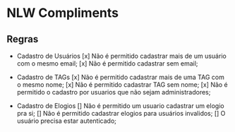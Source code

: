 # NLW Compliments
## Regras
- Cadastro de Usuários
  [x] Não é permitido cadastrar mais de um usuário com o mesmo email;
  [x] Não é permitido cadastrar sem email;

- Cadastro de TAGs
  [x] Não é permitido cadastrar mais de uma TAG com o mesmo nome;
  [x] Não é permitido cadastrar TAG sem nome;
  [x] Não é permitido o cadastro por usuarios que não sejam administradores;

- Cadastro de Elogios
  [] Não é permitido um usuario cadastrar um elogio pra si;
  [] Não é permitido cadastrar elogios para usuários invalidos;
  [] O usuário precisa estar autenticado;
